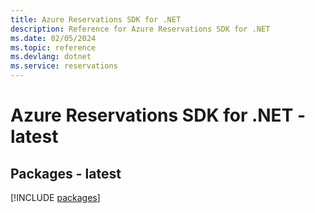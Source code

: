 ```yaml
---
title: Azure Reservations SDK for .NET
description: Reference for Azure Reservations SDK for .NET
ms.date: 02/05/2024
ms.topic: reference
ms.devlang: dotnet
ms.service: reservations
---
```

# Azure Reservations SDK for .NET - latest
## Packages - latest
[!INCLUDE [packages](reservations-index.md)]